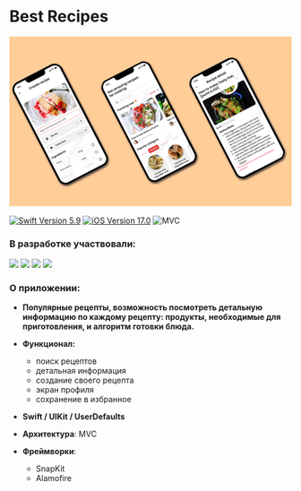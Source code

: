# Best Recipes

![Best Recipes](Best_Recipes/Assets.xcassets/12.imageset/12.png)
<p align="left"> 
<a href="https://swift.org">
<img src="https://img.shields.io/badge/Swift-5.9-mediumslateblue" alt="Swift Version 5.9" /></a>
<a href="https://developer.apple.com/ios/">
<img src="https://img.shields.io/badge/iOS-17.0%2B-indianred" alt="iOS Version 17.0"/></a>
<img src="https://img.shields.io/badge/MVC-goldenrod" alt="MVC" />
</p>

### В разработке участвовали:
<p align="left"> 
<a href="https://github.com/NatalyaLuzyanina">
<img src="https://img.shields.io/badge/NatalyaLuzyanina-mediumslateblue"/></a>
<a href="https://github.com/STASART">
<img src="https://img.shields.io/badge/STASART-indianred"/></a>
<a href="https://github.com/Sahadov">
<img src="https://img.shields.io/badge/Sahadov-goldenrod"/></a>
<a href="https://github.com/Suharik001">
<img src="https://img.shields.io/badge/Suharik001-mediumslateblue"/></a>
</p>

### О приложении:

- **Популярные рецепты, возможность посмотреть детальную информацию по каждому рецепту: продукты, необходимые для приготовления, и алгоритм готовки блюда.** 

- **Функционал:**
  * поиск рецептов 
  * детальная информация
  * создание своего рецепта
  * экран профиля
  * сохранение в избранное 

- **Swift / UIKit / UserDefaults**
  
- **Архитектура**: MVC
  
- **Фреймворки**: 
  * SnapKit 
  * Alamofire
